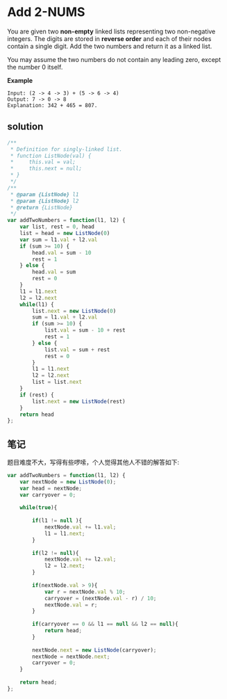 

# Add 2-NUMS

You are given two **non-empty** linked lists representing two non-negative integers. The digits are stored in **reverse order** and each of their nodes contain a single digit. Add the two numbers and return it as a linked list.

You may assume the two numbers do not contain any leading zero, except the number 0 itself.

**Example**

```
Input: (2 -> 4 -> 3) + (5 -> 6 -> 4)
Output: 7 -> 0 -> 8
Explanation: 342 + 465 = 807.
```

## solution

```javascript
/**
 * Definition for singly-linked list.
 * function ListNode(val) {
 *     this.val = val;
 *     this.next = null;
 * }
 */
/**
 * @param {ListNode} l1
 * @param {ListNode} l2
 * @return {ListNode}
 */
var addTwoNumbers = function(l1, l2) {
    var list, rest = 0, head
    list = head = new ListNode(0)
    var sum = l1.val + l2.val
    if (sum >= 10) {
        head.val = sum - 10
        rest = 1
    } else {
        head.val = sum
        rest = 0
    }
    l1 = l1.next
    l2 = l2.next
    while(l1) {
        list.next = new ListNode(0)
        sum = l1.val + l2.val
        if (sum >= 10) {
            list.val = sum - 10 + rest
            rest = 1
        } else {
            list.val = sum + rest
            rest = 0
        }
        l1 = l1.next
        l2 = l2.next
        list = list.next
    }
    if (rest) {
        list.next = new ListNode(rest)
    }
    return head
};
```

## 笔记

题目难度不大，写得有些啰嗦，个人觉得其他人不错的解答如下:

```javascript
var addTwoNumbers = function(l1, l2) {
    var nextNode = new ListNode(0);
    var head = nextNode;
    var carryover = 0;
    
    while(true){      
        
        if(l1 != null ){
            nextNode.val += l1.val;
            l1 = l1.next;
        }
        
        if(l2 != null){
            nextNode.val += l2.val;
            l2 = l2.next;
        }
        
        if(nextNode.val > 9){
            var r = nextNode.val % 10;
            carryover = (nextNode.val - r) / 10;
            nextNode.val = r;
        }
        
        if(carryover == 0 && l1 == null && l2 == null){
            return head;
        }
        
        nextNode.next = new ListNode(carryover);
        nextNode = nextNode.next;
        carryover = 0;
    }
 
    return head;
};
```

